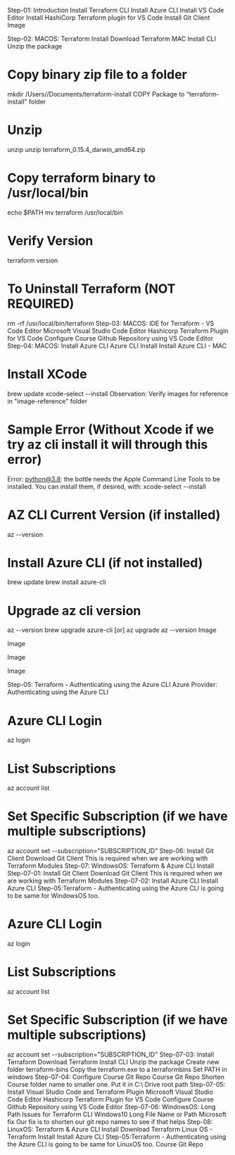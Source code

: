 Step-01: Introduction
Install Terraform CLI
Install Azure CLI
Install VS Code Editor
Install HashiCorp Terraform plugin for VS Code
Install Git Client
Image

Step-02: MACOS: Terraform Install
Download Terraform MAC
Install CLI
Unzip the package
# Copy binary zip file to a folder
mkdir /Users/<YOUR-USER>/Documents/terraform-install
COPY Package to "terraform-install" folder

# Unzip
unzip <PACKAGE-NAME>
unzip terraform_0.15.4_darwin_amd64.zip

# Copy terraform binary to /usr/local/bin
echo $PATH
mv terraform /usr/local/bin

# Verify Version
terraform version

# To Uninstall Terraform (NOT REQUIRED)
rm -rf /usr/local/bin/terraform
Step-03: MACOS: IDE for Terraform - VS Code Editor
Microsoft Visual Studio Code Editor
Hashicorp Terraform Plugin for VS Code
Configure Course Github Repository using VS Code Editor
Step-04: MACOS: Install Azure CLI
Azure CLI Install
Install Azure CLI - MAC
# Install XCode
brew update 
xcode-select --install
Observation: Verify images for reference in "image-reference" folder

# Sample Error (Without Xcode if we try az cli install it will through this error)
Error: python@3.8: the bottle needs the Apple Command Line Tools to be installed.
  You can install them, if desired, with:
    xcode-select --install


# AZ CLI Current Version (if installed)
az --version

# Install Azure CLI (if not installed)
brew update 
brew install azure-cli

# Upgrade az cli version
az --version
brew upgrade azure-cli 
[or]
az upgrade
az --version
Image

Image

Image

Image

Step-05: Terraform - Authenticating using the Azure CLI
Azure Provider: Authenticating using the Azure CLI
# Azure CLI Login
az login

# List Subscriptions
az account list

# Set Specific Subscription (if we have multiple subscriptions)
az account set --subscription="SUBSCRIPTION_ID"
Step-06: Install Git Client
Download Git Client
This is required when we are working with Terraform Modules
Step-07: WindowsOS: Terraform & Azure CLI Install
Step-07-01: Install Git Client
Download Git Client
This is required when we are working with Terraform Modules
Step-07-02: Install Azure CLI
Install Azure CLI
Step-05:Terraform - Authenticating using the Azure CLI is going to be same for WindowsOS too.
# Azure CLI Login
az login

# List Subscriptions
az account list

# Set Specific Subscription (if we have multiple subscriptions)
az account set --subscription="SUBSCRIPTION_ID"
Step-07-03: Install Terraform
Download Terraform
Install CLI
Unzip the package
Create new folder terraform-bins
Copy the terraform.exe to a terraformbins
Set PATH in windows
Step-07-04: Configure Course Git Repo
Course Git Repo
Shorten Course folder name to smaller one. Put it in C:\ Drive root path
Step-07-05: Install Visual Studio Code and Terraform Plugin
Microsoft Visual Studio Code Editor
Hashicorp Terraform Plugin for VS Code
Configure Course Github Repository using VS Code Editor
Step-07-06: WindowsOS: Long Path Issues for Terraform CLI
Windows10 Long File Name or Path
Microsoft fix
Our fix is to shorten our git repo names to see if that helps
Step-08: LinuxOS: Terraform & Azure CLI Install
Download Terraform
Linux OS - Terraform Install
Install Azure CLI
Step-05:Terraform - Authenticating using the Azure CLI is going to be same for LinuxOS too.
Course Git Repo
